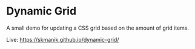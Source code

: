 # Dynamic Grid

A small demo for updating a CSS grid based on the amount of grid items.

Live: https://skmanik.github.io/dynamic-grid/
